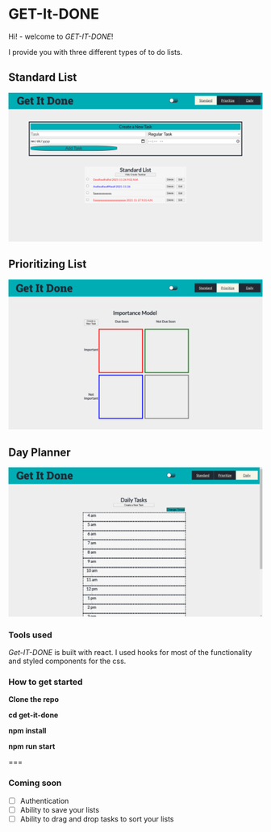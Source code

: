 # GET-It-DONE

Hi! - welcome to _GET-IT-DONE_!

I provide you with three different types of to do lists. 

## Standard List

![standard](get-it-done/public/images/screenshot1.png)

## Prioritizing List

![priority](get-it-done/public/images/screenshot2.png)

## Day Planner

![Planner](get-it-done/public/images/screenshot3.png)

### Tools used

_Get-IT-DONE_ is built with react.  I used hooks for most of the functionality and styled components for the css.

### How to get started

**Clone the repo**

**cd get-it-done**

**npm install**

**npm run start**

===

### Coming soon

* [ ] Authentication
* [ ] Ability to save your lists
* [ ] Ability to drag and drop tasks to sort your lists
